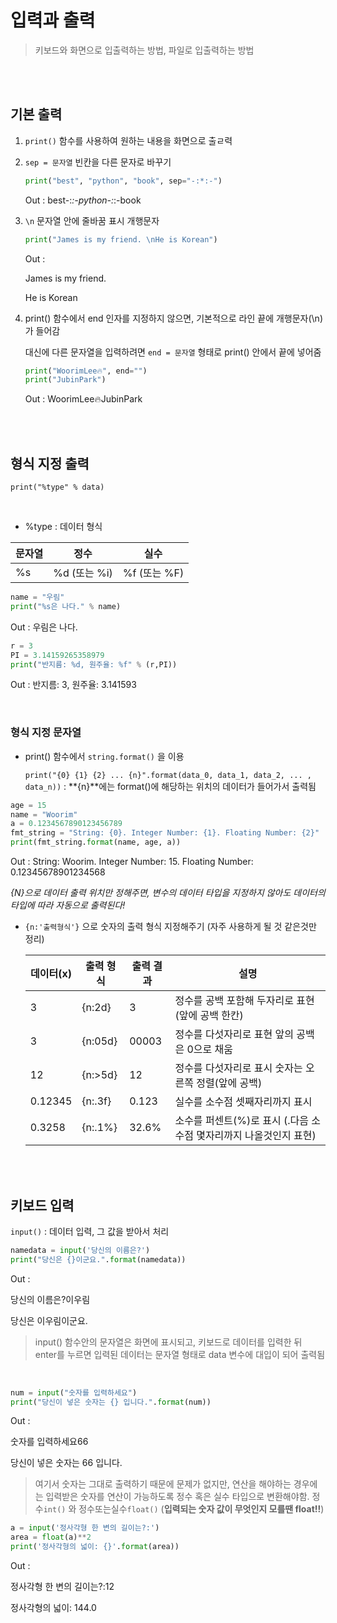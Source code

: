 # 입력과 출력

> 키보드와 화면으로 입출력하는 방법, 파일로 입출력하는 방법

<br>

<br>

## 기본 출력

1. `print()` 함수를 사용하여 원하는 내용을 화면으로 출ㄹ력

2. `sep = 문자열` 빈칸을 다른 문자로 바꾸기

   ```python
   print("best", "python", "book", sep="-:*:-")
   ```

   Out : best-:*:-python-:*:-book

3. `\n` 문자열 안에 줄바꿈 표시 개행문자

   ```python
   print("James is my friend. \nHe is Korean")
   ```

   Out : 

   James is my friend.

   He is Korean

4. print() 함수에서 end 인자를 지정하지 않으면, 기본적으로 라인 끝에 개행문자(\n)가 들어감

   대신에 다른 문자열을 입력하려면 `end = 문자열` 형태로 print() 안에서 끝에 넣어줌

   ```python
   print("WoorimLee🔥", end="")
   print("JubinPark")
   ```

   Out : WoorimLee🔥JubinPark

<br>

<br>

## 형식 지정 출력

`print("%type" % data)`

<br>

* %type : 데이터 형식

| 문자열 | 정수         | 실수         |
| ------ | ------------ | ------------ |
| %s     | %d (또는 %i) | %f (또는 %F) |

```python
name = "우림"
print("%s은 나다." % name)
```

Out : 우림은 나다.

```python
r = 3
PI = 3.14159265358979
print("반지름: %d, 원주율: %f" % (r,PI))
```

Out : 반지름: 3, 원주율: 3.141593

<br>

### 형식 지정 문자열

* print() 함수에서 `string.format()` 을 이용

  `print("{0} {1} {2} ... {n}".format(data_0, data_1, data_2, ... , data_n))` : **{n}**에는 format()에 해당하는 위치의 데이터가 들어가서 출력됨

```python
age = 15
name = "Woorim"
a = 0.1234567890123456789
fmt_string = "String: {0}. Integer Number: {1}. Floating Number: {2}"
print(fmt_string.format(name, age, a))
```

Out : String: Woorim. Integer Number: 15. Floating Number: 0.12345678901234568

*{N}으로 데이터 출력 위치만 정해주면, 변수의 데이터 타입을 지정하지 않아도 데이터의 타입에 따라 자동으로 출력된다!*



* `{n:'출력형식'}` 으로 숫자의 출력 형식 지정해주기 (자주 사용하게 될 것 같은것만 정리)

  | 데이터(x) | 출력 형식 | 출력 결과 | 설명                                                         |
  | --------- | --------- | --------- | ------------------------------------------------------------ |
  | 3         | {n:2d}    | 3         | 정수를 공백 포함해 두자리로 표현(앞에 공백 한칸)             |
  | 3         | {n:05d}   | 00003     | 정수를 다섯자리로 표현 앞의 공백은 0으로 채움                |
  | 12        | {n:>5d}   | 12        | 정수를 다섯자리로 표시 숫자는 오른쪽 정렬(앞에 공백)         |
  | 0.12345   | {n:.3f}   | 0.123     | 실수를 소수점 셋째자리까지 표시                              |
  | 0.3258    | {n:.1%}   | 32.6%     | 소수를 퍼센트(%)로 표시 (.다음 소수점 몇자리까지 나올것인지 표현) |

<br>

<br>

## 키보드 입력

`input()` : 데이터 입력, 그 값을 받아서 처리

```python
namedata = input('당신의 이름은?')
print("당신은 {}이군요.".format(namedata))
```

Out : 

당신의 이름은?이우림 

당신은 이우림이군요.

> input() 함수안의 문자열은 화면에 표시되고, 키보드로 데이터를 입력한 뒤 enter를 누르면 입력된 데이터는 문자열 형태로 data 변수에 대입이 되어 출력됨

<br>

```python
num = input("숫자를 입력하세요")
print("당신이 넣은 숫자는 {} 입니다.".format(num))
```

Out : 

숫자를 입력하세요66 

당신이 넣은 숫자는 66 입니다.

> 여기서 숫자는 그대로 출력하기 때문에 문제가 없지만, 연산을 해야하는 경우에는 입력받은 숫자를 연산이 가능하도록 정수 혹은 실수 타입으로 변환해야함. 정수`int()` 와  정수또는실수`float()` (**입력되는 숫자 값이 무엇인지 모를땐 float!!**)

```python
a = input('정사각형 한 변의 길이는?:')
area = float(a)**2
print('정사각형의 넓이: {}'.format(area))
```

Out : 

정사각형 한 변의 길이는?:12 

정사각형의 넓이: 144.0


